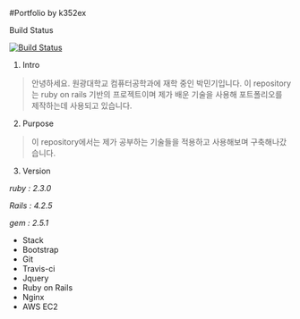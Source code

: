 #Portfolio by k352ex

Build Status

[![Build Status](https://travis-ci.org/k352ex/portfolio.svg?branch=master)](https://travis-ci.org/k352ex/portfolio)


1. Intro
 > 안녕하세요. 원광대학교 컴퓨터공학과에 재학 중인 박민기입니다.
 > 이 repository는 ruby on rails 기반의 프로젝트이며 제가 배운 기술을 사용해 포트폴리오를 제작하는데 사용되고 있습니다.


2. Purpose
 > 이 repository에서는 제가 공부하는 기술들을 적용하고 사용해보며 구축해나갔습니다.

3. Version

 *ruby  : 2.3.0*

 *Rails : 4.2.5*

 *gem : 2.5.1*
 
 
- Stack
 - Bootstrap
 - Git
 - Travis-ci
 - Jquery
 - Ruby on Rails
 - Nginx
 - AWS EC2
